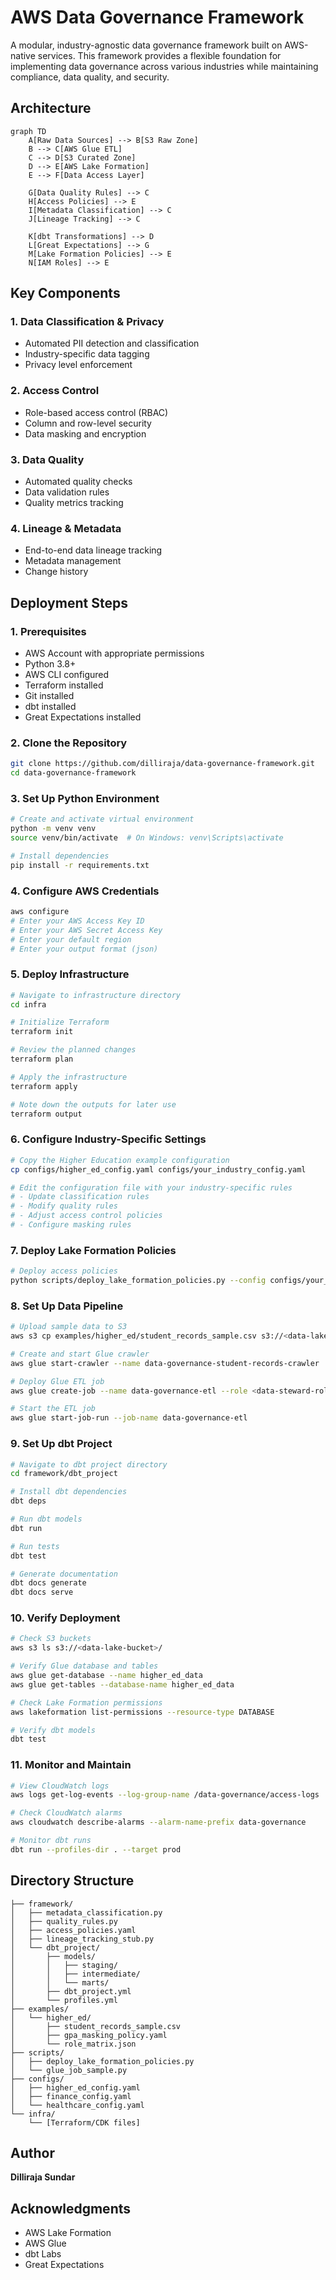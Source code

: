 # AWS Data Governance Framework

A modular, industry-agnostic data governance framework built on AWS-native services. This framework provides a flexible foundation for implementing data governance across various industries while maintaining compliance, data quality, and security.


## Architecture

```mermaid
graph TD
    A[Raw Data Sources] --> B[S3 Raw Zone]
    B --> C[AWS Glue ETL]
    C --> D[S3 Curated Zone]
    D --> E[AWS Lake Formation]
    E --> F[Data Access Layer]
    
    G[Data Quality Rules] --> C
    H[Access Policies] --> E
    I[Metadata Classification] --> C
    J[Lineage Tracking] --> C
    
    K[dbt Transformations] --> D
    L[Great Expectations] --> G
    M[Lake Formation Policies] --> E
    N[IAM Roles] --> E
```

## Key Components

### 1. Data Classification & Privacy
- Automated PII detection and classification
- Industry-specific data tagging
- Privacy level enforcement

### 2. Access Control
- Role-based access control (RBAC)
- Column and row-level security
- Data masking and encryption

### 3. Data Quality
- Automated quality checks
- Data validation rules
- Quality metrics tracking

### 4. Lineage & Metadata
- End-to-end data lineage tracking
- Metadata management
- Change history

## Deployment Steps

### 1. Prerequisites
- AWS Account with appropriate permissions
- Python 3.8+
- AWS CLI configured
- Terraform installed
- Git installed
- dbt installed
- Great Expectations installed

### 2. Clone the Repository
```bash
git clone https://github.com/dilliraja/data-governance-framework.git
cd data-governance-framework
```

### 3. Set Up Python Environment
```bash
# Create and activate virtual environment
python -m venv venv
source venv/bin/activate  # On Windows: venv\Scripts\activate

# Install dependencies
pip install -r requirements.txt
```

### 4. Configure AWS Credentials
```bash
aws configure
# Enter your AWS Access Key ID
# Enter your AWS Secret Access Key
# Enter your default region
# Enter your output format (json)
```

### 5. Deploy Infrastructure
```bash
# Navigate to infrastructure directory
cd infra

# Initialize Terraform
terraform init

# Review the planned changes
terraform plan

# Apply the infrastructure
terraform apply

# Note down the outputs for later use
terraform output
```

### 6. Configure Industry-Specific Settings
```bash
# Copy the Higher Education example configuration
cp configs/higher_ed_config.yaml configs/your_industry_config.yaml

# Edit the configuration file with your industry-specific rules
# - Update classification rules
# - Modify quality rules
# - Adjust access control policies
# - Configure masking rules
```

### 7. Deploy Lake Formation Policies
```bash
# Deploy access policies
python scripts/deploy_lake_formation_policies.py --config configs/your_industry_config.yaml
```

### 8. Set Up Data Pipeline
```bash
# Upload sample data to S3
aws s3 cp examples/higher_ed/student_records_sample.csv s3://<data-lake-bucket>/raw/student_records/

# Create and start Glue crawler
aws glue start-crawler --name data-governance-student-records-crawler

# Deploy Glue ETL job
aws glue create-job --name data-governance-etl --role <data-steward-role-arn> --command "Name=glueetl,ScriptLocation=s3://<bucket>/scripts/glue_job_sample.py"

# Start the ETL job
aws glue start-job-run --job-name data-governance-etl
```

### 9. Set Up dbt Project
```bash
# Navigate to dbt project directory
cd framework/dbt_project

# Install dbt dependencies
dbt deps

# Run dbt models
dbt run

# Run tests
dbt test

# Generate documentation
dbt docs generate
dbt docs serve
```

### 10. Verify Deployment
```bash
# Check S3 buckets
aws s3 ls s3://<data-lake-bucket>/

# Verify Glue database and tables
aws glue get-database --name higher_ed_data
aws glue get-tables --database-name higher_ed_data

# Check Lake Formation permissions
aws lakeformation list-permissions --resource-type DATABASE

# Verify dbt models
dbt test
```

### 11. Monitor and Maintain
```bash
# View CloudWatch logs
aws logs get-log-events --log-group-name /data-governance/access-logs

# Check CloudWatch alarms
aws cloudwatch describe-alarms --alarm-name-prefix data-governance

# Monitor dbt runs
dbt run --profiles-dir . --target prod
```

## Directory Structure

```
├── framework/
│   ├── metadata_classification.py
│   ├── quality_rules.py
│   ├── access_policies.yaml
│   ├── lineage_tracking_stub.py
│   └── dbt_project/
│       ├── models/
│       │   ├── staging/
│       │   ├── intermediate/
│       │   └── marts/
│       ├── dbt_project.yml
│       └── profiles.yml
├── examples/
│   └── higher_ed/
│       ├── student_records_sample.csv
│       ├── gpa_masking_policy.yaml
│       └── role_matrix.json
├── scripts/
│   ├── deploy_lake_formation_policies.py
│   └── glue_job_sample.py
├── configs/
│   ├── higher_ed_config.yaml
│   ├── finance_config.yaml
│   └── healthcare_config.yaml
└── infra/
    └── [Terraform/CDK files]
```

## Author
**Dilliraja Sundar**

## Acknowledgments

- AWS Lake Formation
- AWS Glue
- dbt Labs
- Great Expectations
